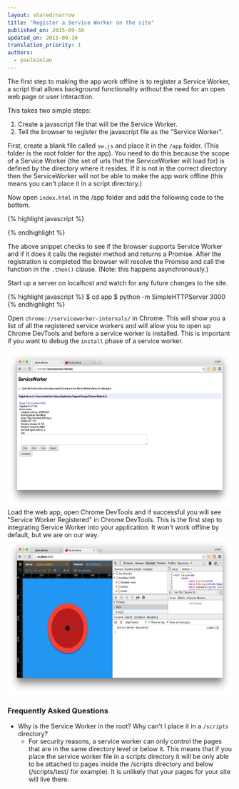```yaml
---
layout: shared/narrow
title: "Register a Service Worker on the site"
published_on: 2015-09-30
updated_on: 2015-09-30
translation_priority: 1
authors:
  - paulkinlan
---
```


The first step to making the app work offline is to register a Service Worker, a script that allows background functionality without the need for an open web page or user interaction.

This takes two simple steps:

1. Create a javascript file that will be the Service Worker.
1. Tell the browser to register the javascript file as the "Service Worker".

First, create a blank file called `sw.js` and place it in the `/app` folder. (This 
folder is the root folder for the app).  You need to do this because the scope 
of a Service Worker (the set of urls that the ServiceWorker will load for) is 
defined by the directory where it resides. If it is not in the correct directory 
then the ServiceWorker will not be able to make the app work offline (this means 
you can't place it in a script directory.)

Now open `index.html` in the /app folder and add the following code to the bottom.

{% highlight javascript %}
<script>
if('serviceWorker' in navigator) {
  navigator.serviceWorker
           .register('/sw.js')
           .then(function() { console.log("Service Worker Registered"); });
}
</script>
{% endhighlight %}

The above snippet checks to see if the browser supports Service Worker and if it 
does it calls the register method and returns a Promise.  After the registration 
is completed the browser will resolve the Promise and call the function in the 
`.then()` clause. (Note: this happens asynchronously.)

Start up a server on localhost and watch for any future changes to the site.

{% highlight javascript %}
$ cd app
$ python -m SimpleHTTPServer 3000
{% endhighlight %}

Open `chrome://serviceworker-internals/` in Chrome. This will show you a list of 
all the registered service workers and will allow you to open up Chrome DevTools 
and before a service worker is installed.  This is important if you want to 
debug the `install` phase of a service worker.

<img src="images/image02.png" width="624" height="350" />  
Load the web app, open Chrome DevTools and if successful you will see "Service 
Worker Registered" in Chrome DevTools.  This is the first step to integrating 
Service Worker into your application.  It won't work offline by default, but we 
are on our way.

<img src="images/image03.png" width="624" height="350" />
  
### Frequently Asked Questions

* Why is the Service Worker in the root?  Why can't I place it in a `/scripts` 
  directory?
    * For security reasons, a service worker can only control the pages that are 
      in the same directory level or below it.  This means that if you place the 
      service worker file in a scripts directory it will be only able to be 
      attached to pages inside the /scripts directory and below (/scripts/test/ 
      for example).  It is unlikely that your pages for your site will live 
      there.



